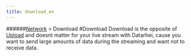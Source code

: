 ```yaml
---
title: download_en
---
```

######[Network](../restreamer/wiki/networktechnology_en.html) > Download
#Download
Download is the opposite of [Upload](../restreamer/wiki//upload_en.html) and doesnt matter for your live stream with Datarhei, cause you want to send large amounts of data during the streaming and want not to  receive data.
